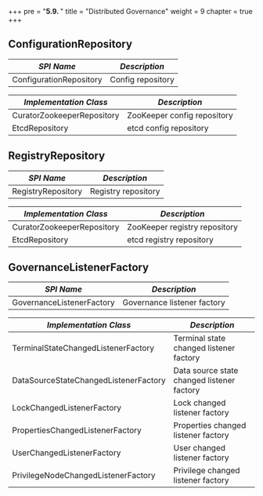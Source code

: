 +++
pre = "<b>5.9. </b>"
title = "Distributed Governance"
weight = 9
chapter = true
+++

## ConfigurationRepository

| *SPI Name*                       | *Description*               |
| -------------------------------- | --------------------------- |
| ConfigurationRepository          | Config repository           |

| *Implementation Class*           | *Description*               |
| -------------------------------- | --------------------------- |
| CuratorZookeeperRepository       | ZooKeeper config repository |
| EtcdRepository                   | etcd config repository      |

## RegistryRepository

| *SPI Name*                       | *Description*                 |
| -------------------------------- | ----------------------------- |
| RegistryRepository               | Registry repository           |

| *Implementation Class*           | *Description*                 |
| -------------------------------- | ----------------------------- |
| CuratorZookeeperRepository       | ZooKeeper registry repository |
| EtcdRepository                   | etcd registry repository      |

## GovernanceListenerFactory

| *SPI Name*                       | *Description*                 |
| -------------------------------- | ----------------------------- |
| GovernanceListenerFactory        | Governance listener factory   |

| *Implementation Class*                | *Description*                              |
| ------------------------------------- | ------------------------------------------ |
| TerminalStateChangedListenerFactory   | Terminal state changed listener factory    |
| DataSourceStateChangedListenerFactory | Data source state changed listener factory |
| LockChangedListenerFactory            | Lock changed listener factory              |
| PropertiesChangedListenerFactory      | Properties changed listener factory        |
| UserChangedListenerFactory            | User changed listener factory              |
| PrivilegeNodeChangedListenerFactory   | Privilege changed listener factory         |
